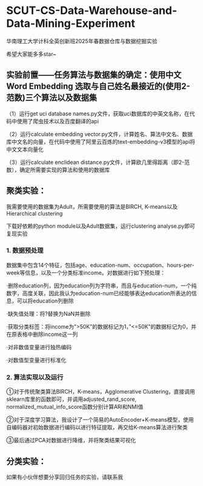 # SCUT-CS-Data-Warehouse-and-Data-Mining-Experiment
华南理工大学计科全英创新班2025年春数据仓库与数据挖掘实验

希望大家能多多star~

## 实验前置——任务算法与数据集的确定：使用中文 Word Embedding 选取与自己姓名最接近的(使用2-范数)三个算法以及数据集

（1）运行get uci database names.py文件，获取uci数据库的中英文名称，在代码中使用了爬虫技术以及百度翻译的api

（2）运行calculate embedding vector.py文件，计算姓名、算法中文名、数据库中文名的向量，在代码中使用了阿里云百炼的text-embedding-v3模型的api将中文文本向量化

（3）运行calculate enclidean distance.py文件，计算欧几里得距离（即2-范数），确定所需要实现的算法和使用的数据库

## 聚类实验：

我需要使用的数据集为Adult，所需要使用的算法是BIRCH, K-means以及Hierarchical clustering

下载好依赖的python module以及Adult数据集，运行clustering analyse.py即可复现实验

### 1. 数据预处理
数据集中包含14个特征，包括age、education-num、occupation、hours-per-week等信息，以及一个分类标准income。对数据进行如下预处理：

·删除education列，因为education列为字符串，而且与education-num，一个纯数字，高度关联，因此我认为education-num已经能够表达education所表达的信息，可以将education列删除

·缺失值处理：将?替换为NaN并删除

·获取分类标签：将income为”>50K”的数据标记为1，”<=50K”的数据标记为0，并在原表格中删除income这一列
  
·对非数值变量进行独热编码

·对数值型变量进行标准化

### 2. 算法实现以及运行

①对于传统聚类算法BIRCH，K-means，Agglomerative Clustering，直接调用sklearn库里的函数即可，并调用adjusted_rand_score, normalized_mutual_info_score函数分别计算ARI和NMI值

②对于深度学习算法，我设计了一个简易的AutoEncoder+K-means模型，使用自编码器对初始数据进行编码以进行特征提取，再交给K-means算法进行聚类

③最后通过PCA对数据进行降维，并将聚类结果可视化

## 分类实验：

如果有小伙伴想要分享回归任务的实验，请联系我
